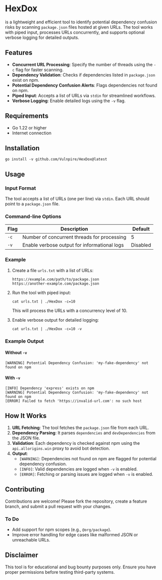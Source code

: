 
# HexDox

is a lightweight and efficient tool to identify potential dependency confusion risks by scanning `package.json` files hosted at given URLs. The tool works with piped input, processes URLs concurrently, and supports optional verbose logging for detailed outputs.

## Features

- **Concurrent URL Processing**: Specify the number of threads using the `-c` flag for faster scanning.
- **Dependency Validation**: Checks if dependencies listed in `package.json` exist on npm.
- **Potential Dependency Confusion Alerts**: Flags dependencies not found on npm.
- **Piped Input**: Accepts a list of URLs via `stdin` for streamlined workflows.
- **Verbose Logging**: Enable detailed logs using the `-v` flag.

## Requirements

- Go 1.22 or higher
- Internet connection

## Installation

`go install -v github.com/Vulnpire/HexDox@latest`

## Usage

### Input Format

The tool accepts a list of URLs (one per line) via `stdin`. Each URL should point to a `package.json` file.

### Command-line Options

| Flag     | Description                                     | Default |
|----------|-------------------------------------------------|---------|
| `-c`     | Number of concurrent threads for processing     | 5       |
| `-v`     | Enable verbose output for informational logs    | Disabled |

### Example

1. Create a file `urls.txt` with a list of URLs:
   ```
   https://example.com/path/to/package.json
   https://another-example.com/package.json
   ```

2. Run the tool with piped input:
   ```
   cat urls.txt | ./HexDox -c=10
   ```

   This will process the URLs with a concurrency level of 10.

3. Enable verbose output for detailed logging:
   ```
   cat urls.txt | ./HexDox -c=10 -v
   ```

### Example Output

#### Without `-v`
```
[WARNING] Potential Dependency Confusion: 'my-fake-dependency' not found on npm
```

#### With `-v`
```
[INFO] Dependency 'express' exists on npm
[WARNING] Potential Dependency Confusion: 'my-fake-dependency' not found on npm
[ERROR] Failed to fetch 'https://invalid-url.com': no such host
```

## How It Works

1. **URL Fetching**: The tool fetches the `package.json` file from each URL.
2. **Dependency Parsing**: It parses `dependencies` and `devDependencies` from the JSON file.
3. **Validation**: Each dependency is checked against npm using the `api.allorigins.win` proxy to avoid bot detection.
4. **Output**:
   - `[WARNING]`: Dependencies not found on npm are flagged for potential dependency confusion.
   - `[INFO]`: Valid dependencies are logged when `-v` is enabled.
   - `[ERROR]`: Fetching or parsing issues are logged when `-v` is enabled.

## Contributing

Contributions are welcome! Please fork the repository, create a feature branch, and submit a pull request with your changes.

### To Do

- Add support for npm scopes (e.g., `@org/package`).
- Improve error handling for edge cases like malformed JSON or unreachable URLs.

## Disclaimer

This tool is for educational and bug bounty purposes only. Ensure you have proper permissions before testing third-party systems.
